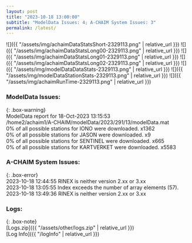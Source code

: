 ```yaml
---
layout: post
title: "2023-10-18 13:00:00"
subtitle: "ModelData Issues: 4; A-CHAIM System Issues: 3"
permalink: /latest/
---
```


![]({{ "/assets/img/achaimDataStatsShort-2329113.png" | relative_url }})
![]({{ "/assets/img/achaimDataStatsLong00-2329113.png" | relative_url }})
![]({{ "/assets/img/achaimDataStatsLong01-2329113.png" | relative_url }})
![]({{ "/assets/img/achaimDataStatsLong02-2329113.png" | relative_url }})
![]({{ "/assets/img/modelDataDataStats-2329113.png" | relative_url }})
![]({{ "/assets/img/modelDataStationStats-2329113.png" | relative_url }})
![]({{ "/assets/img/achaimRunTime-2329113.png" | relative_url }})


### ModelData Issues:  
  
{: .box-warning}  
 ModelData report for 18-Oct-2023 13:15:53   
 /home2/achaim1/A-CHAIM/modelData/2023/291/13/modelData.mat   
 0% of all possible stations for IONO were downloaded. x1362   
 0% of all possible stations for JASON were downloaded. x9   
 0% of all possible stations for SENTINEL were downloaded. x665   
 0% of all possible stations for KARTVERKET were downloaded. x5583   
  
### A-CHAIM System Issues:  
  
{: .box-error}  
2023-10-18 12:44:55 RINEX is neither version 2.xx or 3.xx  
2023-10-18 13:05:55 Index exceeds the number of array elements (57).  
2023-10-18 13:49:36 RINEX is neither version 2.xx or 3.xx  

### Logs:  
  
{: .box-note}  
[Logs.zip]({{ "/assets/other/logs.zip" | relative_url }})  
[Log Info]({{ "/logInfo" | relative_url }})  

